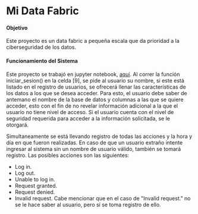 # Mi Data Fabric

#### Objetivo
Este proyecto es un data fabric a pequeña escala que da prioridad a la ciberseguridad de los datos.

#### Funcionamiento del Sistema
Este proyecto se trabajó en jupyter notebook, [aquí](data_fabric.ipynb).
Al correr la función iniciar_sesion() en la celda [9], se pide al usuario su nombre, si este está listado en el registro de usuarios, se ofrecerá llenar las características de los datos a los que se desea acceder. Para esto, el usuario debe saber de antemano el nombre de la base de datos y columnas a las que se quiere acceder, esto con el fin de no revelar información adicional a la que el usuario no tiene nivel de acceso. Si el usuario cuenta con el nivel de seguridad requerida para acceder a la información solicitada, se le otorgará.

Simultaneamente se está llevando registro de todas las acciones y la hora y día en que fueron realizadas. En caso de que un usuario extraño intente ingresar al sistema sin un nombre de usuario válido, también se tomará registro. Las posibles acciones son las siguientes:

 - Log in.
 - Log out.
 - Unable to log in.
 - Request granted.
 - Request denied.
 - Invalid request.
Cabe mencionar que en el caso de "Invalid request." no se le hace saber al usuario, pero sí se toma registro de ello.
